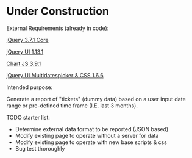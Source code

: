 # Under Construction

External Requirements (already in code):

[jQuery 3.7.1 Core](https://releases.jquery.com/jquery/)

[jQuery UI 1.13.1](https://releases.jquery.com/ui/)

[Chart JS 3.9.1](https://cdnjs.com/libraries/Chart.js/3.9.1)

[jQuery UI Multidatespicker & CSS 1.6.6](https://cdnjs.com/libraries/jquery-ui-multidatespicker)

Intended purpose:

Generate a report of "tickets" (dummy data) based on a user input date range or pre-defined time frame (I.E. last 3 months).

TODO starter list:
- Determine external data format to be reported (JSON based)
- Modify existing page to operate without a server for data
- Modify existing page to operate with new base scripts & css
- Bug test thoroughly
